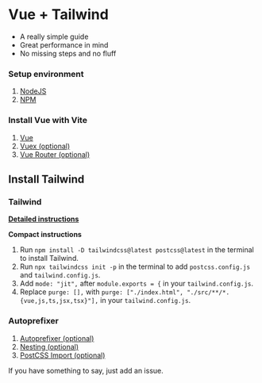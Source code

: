 # Vue + Tailwind

- A really simple guide
- Great performance in mind
- No missing steps and no fluff

### Setup environment

1. [NodeJS](chapters/environment/NODEJS.md)
1. [NPM](chapters/environment/NPM.md)

### Install Vue with Vite

1. [Vue](chapters/vue/VUE.md)
1. [Vuex (optional)](chapters/vue/VUEX.md)
1. [Vue Router (optional)](chapters/vue/VUE-ROUTER.md)

## Install Tailwind

### Tailwind

**[Detailed instructions](chapters/tailwind/TAILWIND.md)**

**Compact instructions**

1. Run `npm install -D tailwindcss@latest postcss@latest` in the terminal to install Tailwind.
1. Run `npx tailwindcss init -p` in the terminal to add `postcss.config.js` and `tailwind.config.js`.
1. Add `mode: "jit",` after `module.exports = {` in your `tailwind.config.js`.
1. Replace `purge: [],` with `purge: ["./index.html", "./src/**/*.{vue,js,ts,jsx,tsx}"],` in your `tailwind.config.js`.

### Autoprefixer

1. [Autoprefixer (optional)](chapters/tailwind/AUTOPREFIXER.md)
1. [Nesting (optional)](chapters/tailwind/NESTING.md)
1. [PostCSS Import (optional)](chapters/tailwind/POSTCSS-IMPORT.md)

If you have something to say, just add an issue.
